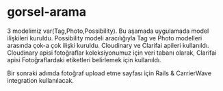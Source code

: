 # gorsel-arama
3 modelimiz var(Tag,Photo,Possibility). Bu aşamada uygulamada model ilişkileri kuruldu. Possibility modeli aracılığıyla Tag ve Photo modelleri arasında çok-a çok ilişki kuruldu.
Cloudinary ve Clarifai apileri kullanıldı.
Cloudinary apisi fotoğraflar koleksiyonumuz için veri tabanı olarak,
Clarifai apisi Fotoğraflardaki etiketleri belirlemek için kullanıldı.

Bir sonraki adımda fotoğraf upload etme sayfası için Rails & CarrierWave integration kullanılacak.
